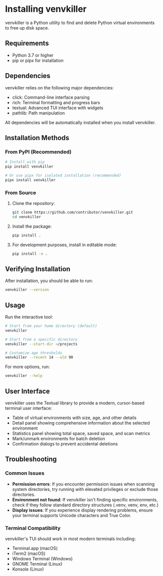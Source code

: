 # Installing venvkiller

venvkiller is a Python utility to find and delete Python virtual environments to free up disk space.

## Requirements

- Python 3.7 or higher
- pip or pipx for installation

## Dependencies

venvkiller relies on the following major dependencies:
- click: Command-line interface parsing
- rich: Terminal formatting and progress bars
- textual: Advanced TUI interface with widgets
- pathlib: Path manipulation

All dependencies will be automatically installed when you install venvkiller.

## Installation Methods

### From PyPI (Recommended)

```bash
# Install with pip
pip install venvkiller

# Or use pipx for isolated installation (recommended)
pipx install venvkiller
```

### From Source

1. Clone the repository:
   ```bash
   git clone https://github.com/contributor/venvkiller.git
   cd venvkiller
   ```

2. Install the package:
   ```bash
   pip install .
   ```

3. For development purposes, install in editable mode:
   ```bash
   pip install -e .
   ```

## Verifying Installation

After installation, you should be able to run:

```bash
venvkiller --version
```

## Usage

Run the interactive tool:

```bash
# Start from your home directory (default)
venvkiller

# Start from a specific directory
venvkiller --start-dir ~/projects

# Customize age thresholds
venvkiller --recent 14 --old 90
```

For more options, run:

```bash
venvkiller --help
```

## User Interface

venvkiller uses the Textual library to provide a modern, cursor-based terminal user interface:

- Table of virtual environments with size, age, and other details
- Detail panel showing comprehensive information about the selected environment
- Statistics panel showing total space, saved space, and scan metrics
- Mark/unmark environments for batch deletion
- Confirmation dialogs to prevent accidental deletions

## Troubleshooting

### Common Issues

- **Permission errors**: If you encounter permission issues when scanning system directories, try running with elevated privileges or exclude those directories.
- **Environment not found**: If venvkiller isn't finding specific environments, check if they follow standard directory structures (.venv, venv, env, etc.)
- **Display issues**: If you experience display rendering problems, ensure your terminal supports Unicode characters and True Color.

### Terminal Compatibility

venvkiller's TUI should work in most modern terminals including:
- Terminal.app (macOS)
- iTerm2 (macOS)
- Windows Terminal (Windows)
- GNOME Terminal (Linux)
- Konsole (Linux) 